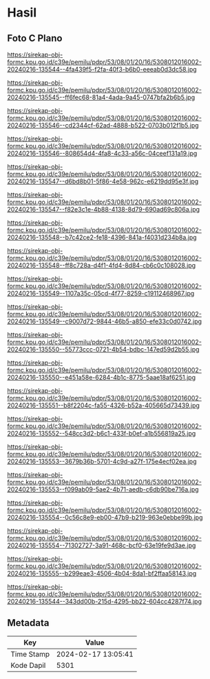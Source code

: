 # Hasil

## Foto C Plano

https://sirekap-obj-formc.kpu.go.id/c39e/pemilu/pdpr/53/08/01/20/16/5308012016002-20240216-135544--4fa439f5-f2fa-40f3-b6b0-eeeab0d3dc58.jpg

https://sirekap-obj-formc.kpu.go.id/c39e/pemilu/pdpr/53/08/01/20/16/5308012016002-20240216-135545--ff6fec68-81a4-4ada-9a45-0747bfa2b6b5.jpg

https://sirekap-obj-formc.kpu.go.id/c39e/pemilu/pdpr/53/08/01/20/16/5308012016002-20240216-135546--cd2344cf-62ad-4888-b522-0703b012f1b5.jpg

https://sirekap-obj-formc.kpu.go.id/c39e/pemilu/pdpr/53/08/01/20/16/5308012016002-20240216-135546--808654d4-4fa8-4c33-a56c-04ceef131a19.jpg

https://sirekap-obj-formc.kpu.go.id/c39e/pemilu/pdpr/53/08/01/20/16/5308012016002-20240216-135547--d6bd8b01-5f86-4e58-962c-e6219dd95e3f.jpg

https://sirekap-obj-formc.kpu.go.id/c39e/pemilu/pdpr/53/08/01/20/16/5308012016002-20240216-135547--f82e3c1e-4b88-4138-8d79-690ad69c806a.jpg

https://sirekap-obj-formc.kpu.go.id/c39e/pemilu/pdpr/53/08/01/20/16/5308012016002-20240216-135548--b7c42ce2-fe18-4396-841a-f4031d234b8a.jpg

https://sirekap-obj-formc.kpu.go.id/c39e/pemilu/pdpr/53/08/01/20/16/5308012016002-20240216-135548--ff8c728a-d4f1-4fd4-8d84-cb6c0c108028.jpg

https://sirekap-obj-formc.kpu.go.id/c39e/pemilu/pdpr/53/08/01/20/16/5308012016002-20240216-135549--1107a35c-05cd-4f77-8259-c19112468967.jpg

https://sirekap-obj-formc.kpu.go.id/c39e/pemilu/pdpr/53/08/01/20/16/5308012016002-20240216-135549--c9007d72-9844-46b5-a850-efe33c0d0742.jpg

https://sirekap-obj-formc.kpu.go.id/c39e/pemilu/pdpr/53/08/01/20/16/5308012016002-20240216-135550--55773ccc-0721-4b54-bdbc-147ed59d2b55.jpg

https://sirekap-obj-formc.kpu.go.id/c39e/pemilu/pdpr/53/08/01/20/16/5308012016002-20240216-135550--e451a58e-6284-4b1c-8775-5aae18af6251.jpg

https://sirekap-obj-formc.kpu.go.id/c39e/pemilu/pdpr/53/08/01/20/16/5308012016002-20240216-135551--b8f2204c-fa55-4326-b52a-405665d73439.jpg

https://sirekap-obj-formc.kpu.go.id/c39e/pemilu/pdpr/53/08/01/20/16/5308012016002-20240216-135552--548cc3d2-b6c1-433f-b0ef-a1b556819a25.jpg

https://sirekap-obj-formc.kpu.go.id/c39e/pemilu/pdpr/53/08/01/20/16/5308012016002-20240216-135553--3679b36b-5701-4c9d-a27f-175e4ecf02ea.jpg

https://sirekap-obj-formc.kpu.go.id/c39e/pemilu/pdpr/53/08/01/20/16/5308012016002-20240216-135553--f099ab09-5ae2-4b71-aedb-c6db90be716a.jpg

https://sirekap-obj-formc.kpu.go.id/c39e/pemilu/pdpr/53/08/01/20/16/5308012016002-20240216-135554--0c56c8e9-eb00-47b9-b219-963e0ebbe99b.jpg

https://sirekap-obj-formc.kpu.go.id/c39e/pemilu/pdpr/53/08/01/20/16/5308012016002-20240216-135554--71302727-3a91-468c-bcf0-63e19fe9d3ae.jpg

https://sirekap-obj-formc.kpu.go.id/c39e/pemilu/pdpr/53/08/01/20/16/5308012016002-20240216-135555--b299eae3-4506-4b04-8da1-bf2ffaa58143.jpg

https://sirekap-obj-formc.kpu.go.id/c39e/pemilu/pdpr/53/08/01/20/16/5308012016002-20240216-135544--343dd00b-215d-4295-bb22-604cc4287f74.jpg


## Metadata

| Key        | Value               |
| ---------- | ------------------- |
| Time Stamp | 2024-02-17 13:05:41 |
| Kode Dapil | 5301                |



